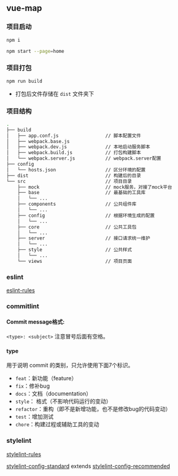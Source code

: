 ## vue-map

### 项目启动
```bash
npm i
```

```bash
npm start --page=home
```

### 项目打包
```bash
npm run build
```

* 打包后文件存储在 `dist` 文件夹下


### 项目结构
```bash
.
├── build
│   ├── app.conf.js                 // 脚本配置文件
│   ├── webpack.base.js
│   ├── webpack.dev.js              // 本地启动服务脚本
│   ├── webpack.build.js            // 打包构建脚本
│   └── webpack.server.js           // webpack.server配置
├── config
│   └── hosts.json                  // 区分环境的配置
├── dist                            // 构建后的目录
└── src                             // 项目目录
    ├── mock                        // mock服务，对接了mock平台
    ├── base                        // 最基础的工具库
    │   └── ...
    ├── components                  // 公共组件库
    │   └── ...
    ├── config                      // 根据环境生成的配置
    │   └── ...
    ├── core                        // 公共工具包
    │   └── ...
    ├── server                      // 接口请求统一维护
    │   └── ...
    ├── style                       // 公共样式
    │   └── ...
    └── views                       // 项目页面

```


### eslint

[eslint-rules](https://eslint.org/docs/rules/)


### commitlint

#### Commit message格式:
`<type>: <subject>`
注意冒号后面有空格。

#### type
用于说明 commit 的类别，只允许使用下面7个标识。

* `feat`：新功能（feature）
* `fix`：修补bug
* `docs`：文档（documentation）
* `style`： 格式（不影响代码运行的变动）
* `refactor`：重构（即不是新增功能，也不是修改bug的代码变动）
* `test`：增加测试
* `chore`：构建过程或辅助工具的变动


### stylelint

[stylelint-rules](https://stylelint.io/user-guide/rules/)

[stylelint-config-standard](https://github.com/stylelint/stylelint-config-standard/blob/9efccc5bb3e5faf57bf99b36b3bd7c8256b66a09/index.js) extends [stylelint-config-recommended](https://github.com/stylelint/stylelint-config-recommended/blob/master/index.js)

